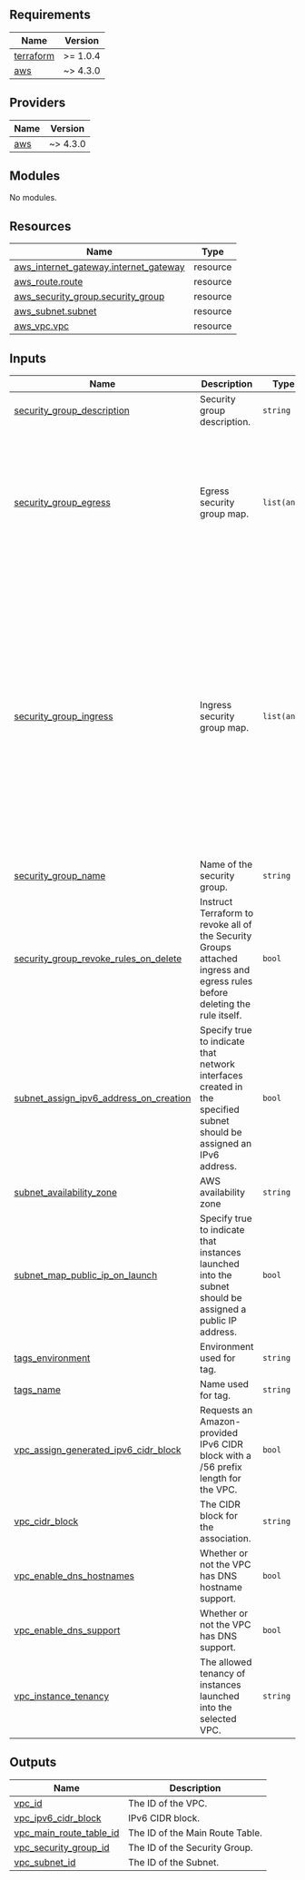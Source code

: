 <!-- BEGIN_TF_DOCS -->
## Requirements

| Name | Version |
|------|---------|
| <a name="requirement_terraform"></a> [terraform](#requirement\_terraform) | >= 1.0.4 |
| <a name="requirement_aws"></a> [aws](#requirement\_aws) | ~> 4.3.0 |

## Providers

| Name | Version |
|------|---------|
| <a name="provider_aws"></a> [aws](#provider\_aws) | ~> 4.3.0 |

## Modules

No modules.

## Resources

| Name | Type |
|------|------|
| [aws_internet_gateway.internet_gateway](https://registry.terraform.io/providers/hashicorp/aws/latest/docs/resources/internet_gateway) | resource |
| [aws_route.route](https://registry.terraform.io/providers/hashicorp/aws/latest/docs/resources/route) | resource |
| [aws_security_group.security_group](https://registry.terraform.io/providers/hashicorp/aws/latest/docs/resources/security_group) | resource |
| [aws_subnet.subnet](https://registry.terraform.io/providers/hashicorp/aws/latest/docs/resources/subnet) | resource |
| [aws_vpc.vpc](https://registry.terraform.io/providers/hashicorp/aws/latest/docs/resources/vpc) | resource |

## Inputs

| Name | Description | Type | Default | Required |
|------|-------------|------|---------|:--------:|
| <a name="input_security_group_description"></a> [security\_group\_description](#input\_security\_group\_description) | Security group description. | `string` | `"Allow inbound/outbound traffic"` | no |
| <a name="input_security_group_egress"></a> [security\_group\_egress](#input\_security\_group\_egress) | Egress security group map. | `list(any)` | <pre>[<br>  {<br>    "cidr_blocks": [<br>      "0.0.0.0/0"<br>    ],<br>    "from_port": 0,<br>    "ipv6_cidr_blocks": [<br>      "::/0"<br>    ],<br>    "protocol": "-1",<br>    "to_port": 0<br>  }<br>]</pre> | no |
| <a name="input_security_group_ingress"></a> [security\_group\_ingress](#input\_security\_group\_ingress) | Ingress security group map. | `list(any)` | <pre>[<br>  {<br>    "cidr_blocks": [<br>      "0.0.0.0/0"<br>    ],<br>    "from_port": 22,<br>    "ipv6_cidr_blocks": [<br>      "::/0"<br>    ],<br>    "protocol": "tcp",<br>    "self": false,<br>    "to_port": 22<br>  },<br>  {<br>    "cidr_blocks": [<br>      "0.0.0.0/0"<br>    ],<br>    "from_port": 0,<br>    "ipv6_cidr_blocks": [<br>      "::/0"<br>    ],<br>    "protocol": -1,<br>    "self": true,<br>    "to_port": 0<br>  }<br>]</pre> | no |
| <a name="input_security_group_name"></a> [security\_group\_name](#input\_security\_group\_name) | Name of the security group. | `string` | n/a | yes |
| <a name="input_security_group_revoke_rules_on_delete"></a> [security\_group\_revoke\_rules\_on\_delete](#input\_security\_group\_revoke\_rules\_on\_delete) | Instruct Terraform to revoke all of the Security Groups attached ingress and egress rules before deleting the rule itself. | `bool` | `false` | no |
| <a name="input_subnet_assign_ipv6_address_on_creation"></a> [subnet\_assign\_ipv6\_address\_on\_creation](#input\_subnet\_assign\_ipv6\_address\_on\_creation) | Specify true to indicate that network interfaces created in the specified subnet should be assigned an IPv6 address. | `bool` | `false` | no |
| <a name="input_subnet_availability_zone"></a> [subnet\_availability\_zone](#input\_subnet\_availability\_zone) | AWS availability zone | `string` | `"us-east-1a"` | no |
| <a name="input_subnet_map_public_ip_on_launch"></a> [subnet\_map\_public\_ip\_on\_launch](#input\_subnet\_map\_public\_ip\_on\_launch) | Specify true to indicate that instances launched into the subnet should be assigned a public IP address. | `bool` | `false` | no |
| <a name="input_tags_environment"></a> [tags\_environment](#input\_tags\_environment) | Environment used for tag. | `string` | `""` | no |
| <a name="input_tags_name"></a> [tags\_name](#input\_tags\_name) | Name used for tag. | `string` | `""` | no |
| <a name="input_vpc_assign_generated_ipv6_cidr_block"></a> [vpc\_assign\_generated\_ipv6\_cidr\_block](#input\_vpc\_assign\_generated\_ipv6\_cidr\_block) | Requests an Amazon-provided IPv6 CIDR block with a /56 prefix length for the VPC. | `bool` | `true` | no |
| <a name="input_vpc_cidr_block"></a> [vpc\_cidr\_block](#input\_vpc\_cidr\_block) | The CIDR block for the association. | `string` | `"192.168.0.0/24"` | no |
| <a name="input_vpc_enable_dns_hostnames"></a> [vpc\_enable\_dns\_hostnames](#input\_vpc\_enable\_dns\_hostnames) | Whether or not the VPC has DNS hostname support. | `bool` | `true` | no |
| <a name="input_vpc_enable_dns_support"></a> [vpc\_enable\_dns\_support](#input\_vpc\_enable\_dns\_support) | Whether or not the VPC has DNS support. | `bool` | `true` | no |
| <a name="input_vpc_instance_tenancy"></a> [vpc\_instance\_tenancy](#input\_vpc\_instance\_tenancy) | The allowed tenancy of instances launched into the selected VPC. | `string` | `"default"` | no |

## Outputs

| Name | Description |
|------|-------------|
| <a name="output_vpc_id"></a> [vpc\_id](#output\_vpc\_id) | The ID of the VPC. |
| <a name="output_vpc_ipv6_cidr_block"></a> [vpc\_ipv6\_cidr\_block](#output\_vpc\_ipv6\_cidr\_block) | IPv6 CIDR block. |
| <a name="output_vpc_main_route_table_id"></a> [vpc\_main\_route\_table\_id](#output\_vpc\_main\_route\_table\_id) | The ID of the Main Route Table. |
| <a name="output_vpc_security_group_id"></a> [vpc\_security\_group\_id](#output\_vpc\_security\_group\_id) | The ID of the Security Group. |
| <a name="output_vpc_subnet_id"></a> [vpc\_subnet\_id](#output\_vpc\_subnet\_id) | The ID of the Subnet. |
<!-- END_TF_DOCS -->